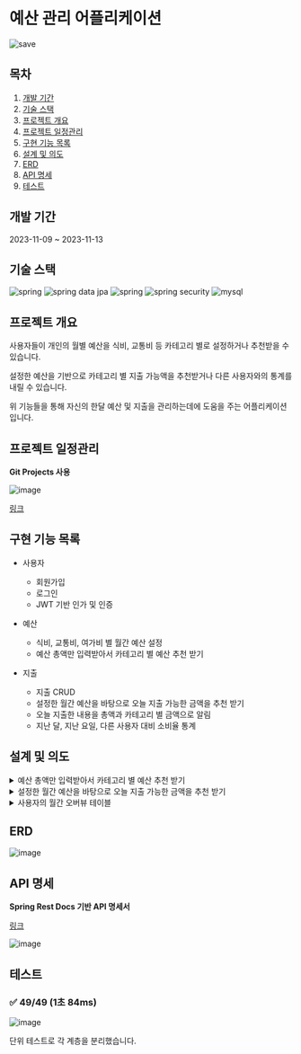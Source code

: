 # 예산 관리 어플리케이션

![save](https://github.com/mizuirohoshi7/budget-guard/assets/142835195/c9157a14-ce5b-41f8-b5ea-d4fa598544fa)

## 목차

1. [개발 기간](#개발-기간)
2. [기술 스택](#기술-스택)
3. [프로젝트 개요](#프로젝트-개요)
4. [프로젝트 일정관리](#프로젝트-일정관리)
5. [구현 기능 목록](#구현-기능-목록)
6. [설계 및 의도](#설계-및-의도)
7. [ERD](#erd)
8. [API 명세](#api-명세)
9. [테스트](#테스트)

## 개발 기간

2023-11-09 ~ 2023-11-13

## 기술 스택

<img src="https://img.shields.io/badge/spring-6DB33F?style=for-the-badge&logo=spring&logoColor=white" alt="spring"/> <img src="https://img.shields.io/badge/spring data jpa-6DB33F?style=for-the-badge&logo=spring&logoColor=white" alt="spring data jpa"/> <img src="https://img.shields.io/badge/querydsl-6DB33F?style=for-the-badge&logo=spring&logoColor=white" alt="spring"/> <img src="https://img.shields.io/badge/spring security-6DB33F?style=for-the-badge&logo=springSecurity&logoColor=white" alt="spring security"/> <img src="https://img.shields.io/badge/mysql-4479A1?style=for-the-badge&logo=mysql&logoColor=white" alt="mysql"/>

## 프로젝트 개요

사용자들이 개인의 월별 예산을 식비, 교통비 등 카테고리 별로 설정하거나 추천받을 수 있습니다.

설정한 예산을 기반으로 카테고리 별 지출 가능액을 추천받거나 다른 사용자와의 통계를 내릴 수 있습니다.

위 기능들을 통해 자신의 한달 예산 및 지출을 관리하는데에 도움을 주는 어플리케이션입니다.

## 프로젝트 일정관리

**Git Projects 사용**

![image](https://github.com/mizuirohoshi7/budget-guard/assets/142835195/2f24fa80-3ef5-49ad-b232-a36eed2f5115)

[링크](https://github.com/users/mizuirohoshi7/projects/2/views/1)

## 구현 기능 목록

* 사용자
    * 회원가입
    * 로그인
    * JWT 기반 인가 및 인증

* 예산
    * 식비, 교통비, 여가비 별 월간 예산 설정
    * 예산 총액만 입력받아서 카테고리 별 예산 추천 받기

* 지출
    * 지출 CRUD
    * 설정한 월간 예산을 바탕으로 오늘 지출 가능한 금액을 추천 받기
    * 오늘 지출한 내용을 총액과 카테고리 별 금액으로 알림
    * 지난 달, 지난 요일, 다른 사용자 대비 소비율 통계

## 설계 및 의도

<details>
<summary>예산 총액만 입력받아서 카테고리 별 예산 추천 받기</summary>

```
카테고리 별 예산 설정에 어려움이 있는 사용자를 위해 예산 비율 추천 기능이 존재합니다.
예산 추천의 기준은 다른 사용자의 예산 비율의 평균입니다.
모든 사용자의 (카테고리 별 예산) / (예산 총액)을 평균내어 추천받을 사용자의 예산 총액에 곱한 값을 추천합니다.
단순히 카테고리 개수만큼 예산을 등분하기보다는 해당 방법이 더 합리적으로 예산을 분배할 수 있을 것이라 생각했습니다.
```
</details>

<details>
<summary>설정한 월간 예산을 바탕으로 오늘 지출 가능한 금액을 추천 받기</summary>

```
이번 달의 남은 예산과 남은 일수를 고려하여 오늘 지출 가능한 금액을 적절하게 추천합니다.
(남은 예산 / 남은 일수)를 잔여 예산 총액으로 설정하여, 카테고리 별 비율로 나누어서 추천합니다.
카테고리 별 비율은 처음 예산을 설정할 때의 (카테고리 별 예산) / (예산 총액)으로 계산합니다.
이 설계로 사용자는 전날에 과소비를 했다고 해도 오늘 한푼도 못쓰는 것이 아니라 적절한 지출을 할 수 있도록 도움 받습니다.
또한 예산 초과를 했더라도 미리 설정한 최소 지출 금액만큼은 추천받도록 구현했습니다.
```
</details>

<details>
<summary>사용자의 월간 오버뷰 테이블</summary>

```
사용자의 월간 총 예산과 월간 총 지출을 오버뷰 테이블을 만들어서 따로 관리했습니다.
위 두 수치는 필요할때마다 매번 계산하기보다는 아예 따로 관리하는 것이 더 효율적이라고 생각했습니다.
예산이나 지출의 비율을 구할 때 자주 필요하기 때문입니다.
이 어플리케이션은 월간 예산 및 지출을 관리해주는 것이기 때문에 매월 1일 0시 0분에 스케쥴러로 오버뷰 테이블을 초기화합니다.
```
</details>

## ERD

![image](https://github.com/mizuirohoshi7/budget-guard/assets/142835195/02741c8b-def1-40b3-ab2a-02fa47f6456b)

## API 명세

**Spring Rest Docs 기반 API 명세서**

[링크](https://mizuirohoshi7.github.io/budget-guard/)

![image](https://github.com/mizuirohoshi7/budget-guard/assets/142835195/db7a0775-79d2-413e-ae4c-8c4d3b630eb2)

## 테스트

### ✅ 49/49 (1초 84ms)

![image](https://github.com/mizuirohoshi7/budget-guard/assets/142835195/1323514e-52ed-4b8b-acd2-703d378777bf)

단위 테스트로 각 계층을 분리했습니다.
